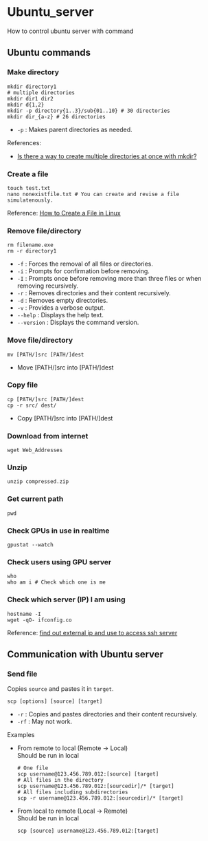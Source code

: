 # Ubuntu_server
How to control ubuntu server with command

## Ubuntu commands
### Make directory
```shell
mkdir directory1
# multiple directories
mkdir dir1 dir2
mkdir d{1,2}
mkdir -p directory{1..3}/sub{01..10} # 30 directories
mkdir dir_{a-z} # 26 directories
```
* `-p` : Makes parent directories as needed.

References:
* [Is there a way to create multiple directories at once with mkdir?](https://askubuntu.com/questions/731721/is-there-a-way-to-create-multiple-directories-at-once-with-mkdir)
### Create a file
```shell
touch test.txt
nano nonexistfile.txt # You can create and revise a file simulatenously.
```
Reference: [How to Create a File in Linux](https://phoenixnap.com/kb/how-to-create-a-file-in-linux)
### Remove file/directory
```shell
rm filename.exe
rm -r directory1
```
* `-f` : Forces the removal of all files or directories.
* `-i` : Prompts for confirmation before removing.
* `-I` : Prompts once before removing more than three files or when removing recursively.
* `-r` : Removes directories and their content recursively.
* `-d` : Removes empty directories.
* `-v` : Provides a verbose output.
* `--help` : Displays the help text.
* `--version` : Displays the command version.
### Move file/directory 
```shell
mv [PATH/]src [PATH/]dest
```
* Move [PATH/]src into [PATH/]dest
### Copy file
```shell
cp [PATH/]src [PATH/]dest
cp -r src/ dest/
```
* Copy [PATH/]src into [PATH/]dest
### Download from internet
```shell
wget Web_Addresses
```
### Unzip
```shell
unzip compressed.zip
```
### Get current path
```shell
pwd
```
### Check GPUs in use in realtime
```shell
gpustat --watch
```
### Check users using GPU server
```shell
who
who am i # Check which one is me
```
### Check which server (IP) I am using
```shell
hostname -I
wget -qO- ifconfig.co
```
Reference: [find out external ip and use to access ssh server](https://askubuntu.com/questions/1248598/find-out-external-ip-and-use-to-access-ssh-server)

## Communication with Ubuntu server
### Send file
Copies `source` and pastes it in `target`.
```shell
scp [options] [source] [target]
```
* `-r` : Copies and pastes directories and their content recursively.
* `-rf` : May not work.

Examples
* From remote to local (Remote -> Local)    
  Should be run in local
    ```shell
    # One file
    scp username@123.456.789.012:[source] [target]
    # All files in the directory
    scp username@123.456.789.012:[sourcedir]/* [target]
    # All files including subdirectories
    scp -r username@123.456.789.012:[sourcedir]/* [target]
    ```
* From local to remote (Local -> Remote)    
  Should be run in local
    ```shell
    scp [source] username@123.456.789.012:[target]
    ```
